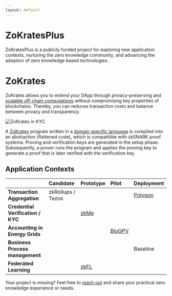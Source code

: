 ```yaml
---
layout: default
---
```


# ZoKratesPlus
ZoKratesPlus is a publicly funded project for exploring new application contexts, nurturing the zero knowledge community, and advancing the adoption of zero knowledge based technologies.

# ZoKrates
ZoKrates allows you to extend your DApp through privacy-preserving and [scalable off-chain computations](https://www.ise.tu-berlin.de/fileadmin/fg308/publications/2018/2018_eberhardt_ZoKrates.pdf) without compromising key properties of blockchains. Thereby, you can reduces transaction costs and balance between privacy and transparency. 

![ZoKrates in KYC](https://raw.githubusercontent.com/ZoKratesPlus/zokratesplus.github.io/customize_template/zokrates.png)

A [ZoKrates](https://github.com/Zokrates/ZoKrates) program written in a [domain specific language](https://zokrates.github.io/language/variables.html) is compiled into an abstraction (flattened code), which is compattible with zkSNARK proof systems. Proving and verification keys are generated in the setup phase. Subsequently, a prover runs the program and applies the proving key to generate a proof that is later verified with the verification key.


## Application Contexts

|                                      | Candidate         | Prototype | Pilot  | Deployment |
|:-------------------------------------|:------------------|:----------|:-------|:-----------|
| **Transaction Aggregation**          | zkRollups / Tezos |           |        | [Polygon](https://zokratesplus.github.io/transaction_aggregation.html)    |
| **Credential Verification / KYC**    |                   | [zkMe](https://zokratesplus.github.io/anonymous_credentials.html)      |        |            |
| **Accounting in Energy Grids**       |                   |           | [BloGPV](https://zokratesplus.github.io/accounting_energy_grids.html) |            |
| **Business Process management**      |                   |           |        | Baseline   |
| **Federated Learning**               |                   | [zkFL](https://zokratesplus.github.io/federated_learning.html)         |        |            |


Your project is missing? Feel free to [reach out](./contact.html) and share your practical zero knowledge experience or needs.
